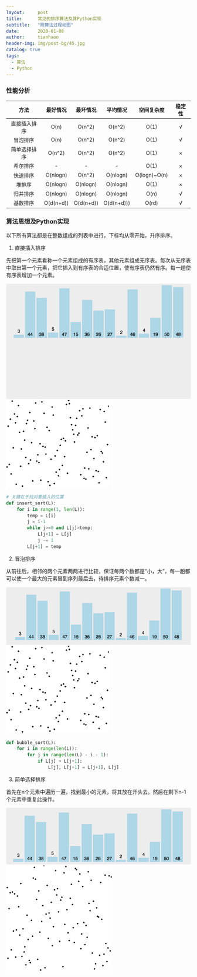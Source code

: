 ```yaml
---
layout:     post
title:      常见的排序算法及其Python实现
subtitle:   "附算法过程动图"
date:       2020-01-08
author:     tianhaoo
header-img: img/post-bg/45.jpg
catalog: true
tags:
  - 算法
  - Python
---
```



### 性能分析



|     方法     | 最好情况  | 最坏情况  |  平均情况  |  空间复杂度  | 稳定性 |
| :----------: | :-------: | :-------: | :--------: | :----------: | :----: |
| 直接插入排序 |   O(n)    |  O(n^2)   |   O(n^2)   |     O(1)     |   √    |
|   冒泡排序   |   O(n)    |  O(n^2)   |   O(n^2)   |     O(1)     |   √    |
| 简单选择排序 |  O(n^2)   |  O(n^2)   |   O(n^2)   |     O(1)     |   ×    |
|   希尔排序   |     -     |     -     |     -      |     O(1)     |   ×    |
|   快速排序   | O(nlogn)  |  O(n^2)   |  O(nlogn)  | O(logn)~O(n) |   ×    |
|    堆排序    | O(nlogn)  | O(nlogn)  |  O(nlogn)  |     O(1)     |   ×    |
|   归并排序   | O(nlogn)  | O(nlogn)  |  O(nlogn)  |     O(n)     |   √    |
|   基数排序   | O(d(n+d)) | O(d(n+d)) | O(d(n+d))) |    O(rd)     |   √    |


### 算法思想及Python实现

以下所有算法都是在整数组成的列表中进行，下标均从零开始，升序排序。

1. 直接插入排序

先把第一个元素看称一个元素组成的有序表，其他元素组成无序表。每次从无序表中取出第一个元素，把它插入到有序表的合适位置，使有序表仍然有序。每一趟使有序表增加一个元素。

![直接插入排序](img/20200108/1.gif)
![直接插入排序](img/20200108/1.1.gif)


```python
# 关键在于找对要插入的位置
def insert_sort(L):
    for i in range(1, len(L)):
        temp = L[i]
        j = i-1
        while j>=0 and L[j]>temp:
            L[j+1] = L[j]
            j -= 1
        L[j+1] = temp
```

2. 冒泡排序

从前往后，相邻的两个元素两两进行比较，保证每两个数都是“小，大”，每一趟都可以使一个最大的元素冒到序列最后去，待排序元素个数减一。

![冒泡排序](img/20200108/2.gif)
![冒泡排序](img/20200108/2.1.gif)

```python
def bubble_sort(L):
    for i in range(len(L)):
        for j in range(len(L) - i - 1):
            if L[j] > L[j+1]:
                L[j], L[j+1] = L[j+1], L[j]
```

3. 简单选择排序

首先在n个元素中遍历一遍，找到最小的元素，将其放在开头去。然后在剩下n-1个元素中重复此操作。

![冒泡排序](img/20200108/3.gif)
![冒泡排序](img/20200108/3.1.gif)

```python

```




